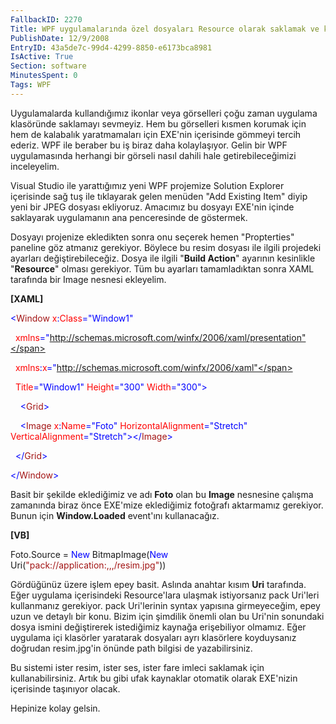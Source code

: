 ```yaml
---
FallbackID: 2270
Title: WPF uygulamalarında özel dosyaları Resource olarak saklamak ve kullanmak
PublishDate: 12/9/2008
EntryID: 43a5de7c-99d4-4299-8850-e6173bca8981
IsActive: True
Section: software
MinutesSpent: 0
Tags: WPF
---
```

Uygulamalarda kullandığımız ikonlar veya görselleri çoğu zaman uygulama
klasöründe saklamayı sevmeyiz. Hem bu görselleri kısmen korumak için hem
de kalabalık yaratmamaları için EXE'nin içerisinde gömmeyi tercih
ederiz. WPF ile beraber bu iş biraz daha kolaylaşıyor. Gelin bir WPF
uygulamasında herhangi bir görseli nasıl dahili hale getirebileceğimizi
inceleyelim.

Visual Studio ile yarattığımız yeni WPF projemize Solution Explorer
içerisinde sağ tuş ile tıklayarak gelen menüden "Add Existing Item"
diyip yeni bir JPEG dosyası ekliyoruz. Amacımız bu dosyayı EXE'nin
içinde saklayarak uygulamanın ana penceresinde de göstermek.

Dosyayı projenize ekledikten sonra onu seçerek hemen "Propterties"
paneline göz atmanız gerekiyor. Böylece bu resim dosyası ile ilgili
projedeki ayarları değiştirebileceğiz. Dosya ile ilgili "**Build
Action**" ayarının kesinlikle "**Resource**" olması gerekiyor. Tüm bu
ayarları tamamladıktan sonra XAML tarafında bir Image nesnesi ekleyelim.

**[XAML]**

<span style="color: blue;">\<</span><span
style="color: #a31515;">Window</span><span style="color: red;">
x</span><span style="color: blue;">:</span><span
style="color: red;">Class</span><span
style="color: blue;">="Window1"</span>

  <span style="color: red;"> xmlns</span><span
style="color: blue;">="http://schemas.microsoft.com/winfx/2006/xaml/presentation"</span>

  <span style="color: red;"> xmlns</span><span
style="color: blue;">:</span><span style="color: red;">x</span><span
style="color: blue;">="http://schemas.microsoft.com/winfx/2006/xaml"</span>

  <span style="color: red;"> Title</span><span
style="color: blue;">="Window1"</span><span style="color: red;">
Height</span><span style="color: blue;">="300"</span><span
style="color: red;"> Width</span><span
style="color: blue;">="300"\></span>

<span style="color: #a31515;">    </span><span
style="color: blue;">\<</span><span
style="color: #a31515;">Grid</span><span style="color: blue;">\></span>

<span style="color: #a31515;">    </span><span
style="color: blue;">\<</span><span
style="color: #a31515;">Image</span><span style="color: red;">
x</span><span style="color: blue;">:</span><span
style="color: red;">Name</span><span
style="color: blue;">="Foto"</span><span style="color: red;">
HorizontalAlignment</span><span
style="color: blue;">="Stretch"</span><span style="color: red;">
VerticalAlignment</span><span
style="color: blue;">="Stretch"\>\</</span><span
style="color: #a31515;">Image</span><span style="color: blue;">\></span>

<span style="color: #a31515;">  </span><span
style="color: blue;">\</</span><span
style="color: #a31515;">Grid</span><span style="color: blue;">\></span>

<span style="color: blue;">\</</span><span
style="color: #a31515;">Window</span><span
style="color: blue;">\></span>

Basit bir şekilde eklediğimiz ve adı **Foto** olan bu **Image**
nesnesine çalışma zamanında biraz önce EXE'mize eklediğimiz fotoğrafı
aktarmamız gerekiyor. Bunun için **Window.Loaded** event'ını
kullanacağız.

**[VB]**

Foto.Source = <span style="color: blue;">New</span> BitmapImage(<span
style="color: blue;">New</span> Uri(<span
style="color: #a31515;">"pack://application:,,,/resim.jpg"</span>))

Gördüğünüz üzere işlem epey basit. Aslında anahtar kısım **Uri**
tarafında. Eğer uygulama içerisindeki Resource'lara ulaşmak istiyorsanız
pack Uri'leri kullanmanız gerekiyor. pack Uri'lerinin syntax yapısına
girmeyeceğim, epey uzun ve detaylı bir konu. Bizim için şimdilik önemli
olan bu Uri'nin sonundaki dosya ismini değiştirerek istediğimiz kaynağa
erişebiliyor olmamız. Eğer uygulama içi klasörler yaratarak dosyaları
ayrı klasörlere koyduysanız doğrudan resim.jpg'in önünde path bilgisi de
yazabilirsiniz.

Bu sistemi ister resim, ister ses, ister fare imleci saklamak için
kullanabilirsiniz. Artık bu gibi ufak kaynaklar otomatik olarak
EXE'nizin içerisinde taşınıyor olacak.

Hepinize kolay gelsin.


